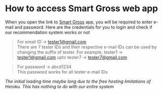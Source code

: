 # How to access Smart Gross web app

When you open the link to [Smart Gross](https://smart-gross.herokuapp.com/) app, you will be required to enter e-mail and password.
Here are the credentials for you to login and check if our recommendation system works or not

> For email ID -> tester1@gmail.com<br>There are 7 tester IDs and their respective e-mail IDs can be used by changing the suffix of tester. For example, tester1 -> tester1@gmail.com upto tester7 -> tester7@gmail.com

> For password -> abcd1234 <br>This password works for all tester e-mail IDs

_The initial loading time maybe long due to the free hosting limitations of Heroku. This has nothing to do with our entire system_
